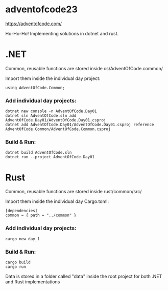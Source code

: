 # adventofcode23

https://adventofcode.com/

Ho-Ho-Ho! Implementing solutions in dotnet and rust.

# .NET

Common, reusable functions are stored inside cs/AdventOfCode.common/

Import them inside the individual day project:
```
using AdventOfCode.Common;
```

### Add individual day projects:
```
dotnet new console -n AdventOfCode.Day01
dotnet sln AdventOfCode.sln add AdventOfCode.Day01/AdventOfCode.Day01.csproj
dotnet add AdventOfCode.Day01/AdventOfCode.Day01.csproj reference AdventOfCode.Common/AdventOfCode.Common.csproj
```

### Build & Run:
```
dotnet build AdventOfCode.sln
dotnet run --project AdventOfCode.Day01
```

# Rust

Common, reusable functions are stored inside rust/common/src/

Import them inside the individual day Cargo.toml:
```
[dependencies]
common = { path = "../common" }
```

### Add individual day projects:
```
cargo new day_1
```

### Build & Run:
```
cargo build
cargo run
```

Data is stored in a folder called "data" inside the root project for both .NET and Rust implementations